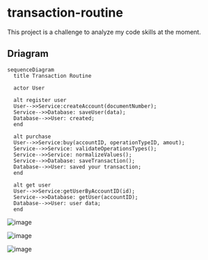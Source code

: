 # transaction-routine
This project is a challenge to analyze my code skills at the moment.

## Driagram
```mermaid
sequenceDiagram 
  title Transaction Routine
  
  actor User
  
  alt register user
  User-->>Service:createAccount(documentNumber);
  Service-->>Database: saveUser(data);
  Database-->>User: created;
  end
  
  alt purchase
  User-->>Service:buy(accountID, operationTypeID, amout);
  Service-->>Service: validateOperationsTypes();
  Service-->>Service: normalizeValues();
  Service-->>Database: saveTransaction();
  Database-->>User: saved your transaction;
  end
  
  alt get user
  User-->>Service:getUserByAccountID(id);
  Service-->>Database: getUser(accountID);
  Database-->>User: user data;
  end
```

![image](https://github.com/renanbastos93/transaction-routine/assets/8202898/26cd5c8c-927b-46b7-a987-228d9220ce7a)


![image](https://github.com/renanbastos93/transaction-routine/assets/8202898/5a73fd16-6282-43c1-a38f-0716db205202)


![image](https://github.com/renanbastos93/transaction-routine/assets/8202898/49bcc520-d941-4f24-b6b6-4899110217e2)

